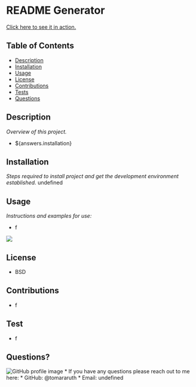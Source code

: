 # README Generator
<a href="undefined">Click here to see it in action.</a>

## Table of Contents
* [Description](#description)
* [Installation](#installation)
* [Usage](#usage)
* [License](#license)
* [Contributions](#contributions)
* [Tests](#tests)
* [Questions](#questions)

## Description 
*Overview of this project.* 
* ${answers.installation}

## Installation
*Steps required to install project and get the development environment established.*
undefined

## Usage
*Instructions and examples for use:* 
* f
<img src="undefined">

## License 
* BSD

## Contributions
* f

## Test
* f

## Questions?
<img src="https://avatars3.githubusercontent.com/u/65513543?s=460&u=7fd3a6e46e3237fffa4a23f6c49517e5cb9aa01e&v=4" alt="GitHub profile image">
* If you have any questions please reach out to me here: 
* GitHub: @tomararuth 
* Email: undefined

